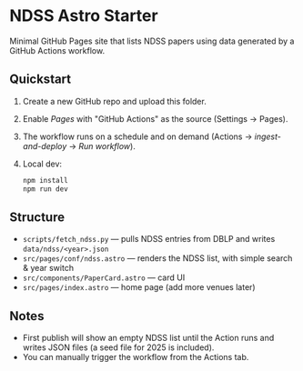 # NDSS Astro Starter

Minimal GitHub Pages site that lists NDSS papers using data generated by a GitHub Actions workflow.

## Quickstart

1. Create a new GitHub repo and upload this folder.
2. Enable *Pages* with "GitHub Actions" as the source (Settings → Pages).
3. The workflow runs on a schedule and on demand (Actions → *ingest-and-deploy* → *Run workflow*).
4. Local dev:

   ```bash
   npm install
   npm run dev
   ```

## Structure

- `scripts/fetch_ndss.py` — pulls NDSS entries from DBLP and writes `data/ndss/<year>.json`
- `src/pages/conf/ndss.astro` — renders the NDSS list, with simple search & year switch
- `src/components/PaperCard.astro` — card UI
- `src/pages/index.astro` — home page (add more venues later)

## Notes

- First publish will show an empty NDSS list until the Action runs and writes JSON files (a seed file for 2025 is included).
- You can manually trigger the workflow from the Actions tab.
